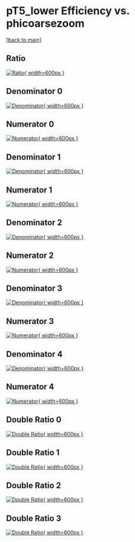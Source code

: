 # pT5_lower Efficiency vs. phicoarsezoom

[[back to main](./)]



## Ratio

[![Ratio](../mtv/var/pT5_lower_xtr_321_1_eff_phicoarsezoom.png){ width=600px }](../mtv/var/pT5_lower_xtr_321_1_eff_phicoarsezoom.pdf)

## Denominator 0

[![Denominator](../mtv/den/pT5_lower_xtr_321_1_eff_phicoarsezoom_den0.png){ width=600px }](../mtv/den/pT5_lower_xtr_321_1_eff_phicoarsezoom_den0.pdf)

## Numerator 0

[![Numerator](../mtv/num/pT5_lower_xtr_321_1_eff_phicoarsezoom_num0.png){ width=600px }](../mtv/num/pT5_lower_xtr_321_1_eff_phicoarsezoom_num0.pdf)

## Denominator 1

[![Denominator](../mtv/den/pT5_lower_xtr_321_1_eff_phicoarsezoom_den1.png){ width=600px }](../mtv/den/pT5_lower_xtr_321_1_eff_phicoarsezoom_den1.pdf)

## Numerator 1

[![Numerator](../mtv/num/pT5_lower_xtr_321_1_eff_phicoarsezoom_num1.png){ width=600px }](../mtv/num/pT5_lower_xtr_321_1_eff_phicoarsezoom_num1.pdf)

## Denominator 2

[![Denominator](../mtv/den/pT5_lower_xtr_321_1_eff_phicoarsezoom_den2.png){ width=600px }](../mtv/den/pT5_lower_xtr_321_1_eff_phicoarsezoom_den2.pdf)

## Numerator 2

[![Numerator](../mtv/num/pT5_lower_xtr_321_1_eff_phicoarsezoom_num2.png){ width=600px }](../mtv/num/pT5_lower_xtr_321_1_eff_phicoarsezoom_num2.pdf)

## Denominator 3

[![Denominator](../mtv/den/pT5_lower_xtr_321_1_eff_phicoarsezoom_den3.png){ width=600px }](../mtv/den/pT5_lower_xtr_321_1_eff_phicoarsezoom_den3.pdf)

## Numerator 3

[![Numerator](../mtv/num/pT5_lower_xtr_321_1_eff_phicoarsezoom_num3.png){ width=600px }](../mtv/num/pT5_lower_xtr_321_1_eff_phicoarsezoom_num3.pdf)

## Denominator 4

[![Denominator](../mtv/den/pT5_lower_xtr_321_1_eff_phicoarsezoom_den4.png){ width=600px }](../mtv/den/pT5_lower_xtr_321_1_eff_phicoarsezoom_den4.pdf)

## Numerator 4

[![Numerator](../mtv/num/pT5_lower_xtr_321_1_eff_phicoarsezoom_num4.png){ width=600px }](../mtv/num/pT5_lower_xtr_321_1_eff_phicoarsezoom_num4.pdf)

## Double Ratio 0

[![Double Ratio](../mtv/ratio/pT5_lower_xtr_321_1_eff_phicoarsezoom_ratio0.png){ width=600px }](../mtv/ratio/pT5_lower_xtr_321_1_eff_phicoarsezoom_ratio0.pdf)

## Double Ratio 1

[![Double Ratio](../mtv/ratio/pT5_lower_xtr_321_1_eff_phicoarsezoom_ratio1.png){ width=600px }](../mtv/ratio/pT5_lower_xtr_321_1_eff_phicoarsezoom_ratio1.pdf)

## Double Ratio 2

[![Double Ratio](../mtv/ratio/pT5_lower_xtr_321_1_eff_phicoarsezoom_ratio2.png){ width=600px }](../mtv/ratio/pT5_lower_xtr_321_1_eff_phicoarsezoom_ratio2.pdf)

## Double Ratio 3

[![Double Ratio](../mtv/ratio/pT5_lower_xtr_321_1_eff_phicoarsezoom_ratio3.png){ width=600px }](../mtv/ratio/pT5_lower_xtr_321_1_eff_phicoarsezoom_ratio3.pdf)

